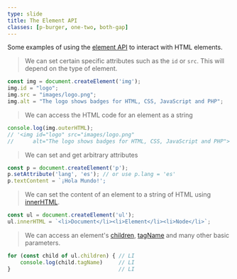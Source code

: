 ```yaml
---
type: slide
title: The Element API
classes: [p-burger, one-two, both-gap]
---
```


Some examples of using the [element API] to interact with HTML elements.

> We can set certain specific attributes such as the `id` or `src`.
This will depend on the type of element.

```js
const img = document.createElement('img');
img.id = "logo";
img.src = "images/logo.png";
img.alt = "The logo shows badges for HTML, CSS, JavaScript and PHP";
```

> We can access the HTML code for an element as a string

```js
console.log(img.outerHTML);
// '<img id="logo" src="images/logo.png" 
//      alt="The logo shows badges for HTML, CSS, JavaScript and PHP">'
```

> We can set and get arbitrary attributes

```js
const p = document.createElement('p');
p.setAttribute('lang', 'es'); // or use p.lang = 'es'
p.textContent = `¡Hola Mundo!';
```

> We can set the content of an element to a string of HTML using [innerHTML].

```js
const ul = document.createElement('ul');
ul.innerHTML = `<li>Document</li><li>Element</li><li>Node</li>`;
```

> We can access an element's [children], [tagName] and many other basic parameters.

```js
for (const child of ul.children) { // LI
    console.log(child.tagName)     // LI
}                                  // LI
```


[element API]: https://developer.mozilla.org/en-US/docs/Web/API/Element
[innerHTML]: https://developer.mozilla.org/en-US/docs/Web/API/Element/innerHTML
[children]: https://developer.mozilla.org/en-US/docs/Web/API/Element/children
[tagName]: https://developer.mozilla.org/en-US/docs/Web/API/Element/tagName